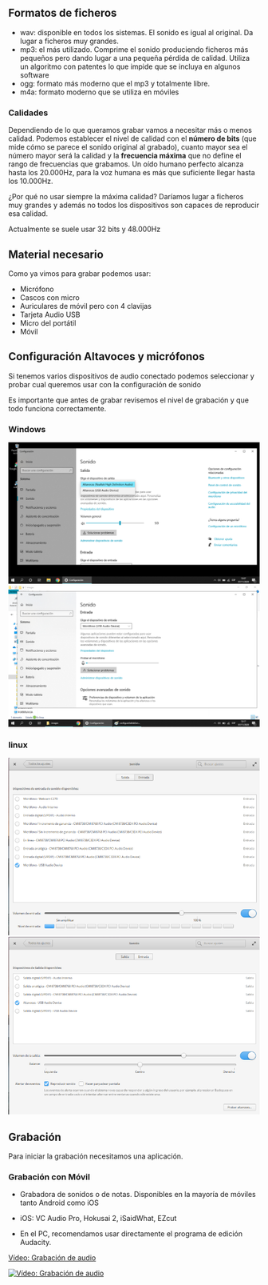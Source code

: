 

## Formatos de ficheros

* wav: disponible en todos los sistemas. El sonido es igual al original. Da lugar a ficheros muy grandes.
* mp3: el más utilizado. Comprime el sonido produciendo ficheros más pequeños pero dando lugar a una pequeña pérdida de calidad. Utiliza un algoritmo con patentes lo que impide que se incluya en algunos software
* ogg: formato más moderno que el mp3 y totalmente libre.
* m4a: formato moderno que se utiliza en móviles

### Calidades 

Dependiendo de lo que queramos grabar vamos a necesitar más o menos calidad. Podemos establecer el nivel de calidad con el **número de bits** (que mide cómo se parece el sonido original al grabado), cuanto mayor sea el número mayor será la calidad y la **frecuencia máxima** que no define el rango  de frecuencias que grabamos. Un oído humano perfecto alcanza hasta los 20.000Hz, para la voz humana es más que suficiente llegar hasta los 10.000Hz. 

¿Por qué no usar siempre la máxima calidad? Daríamos lugar a ficheros muy grandes y además no todos los dispositivos son capaces de reproducir esa calidad.

Actualmente se suele usar 32 bits y 48.000Hz

## Material necesario

Como ya vimos para grabar podemos usar:

* Micrófono
* Cascos con micro
* Auriculares de móvil pero con 4 clavijas
* Tarjeta Audio USB
* Micro del portátil
* Móvil

## Configuración Altavoces y micrófonos

Si tenemos varios dispositivos de audio conectado podemos seleccionar y probar cual queremos usar con la configuración de sonido

Es importante que antes de grabar revisemos el nivel de grabación y que todo funciona correctamente.

### Windows
![](./images/configuraSalidaSonidoWindows.png)
![](./images/configuraEntradaSonidoWindows.png)


### linux
![](./images/ConfiguracionMicroLinux.png)
![](./images/ConfiguracionAltavocesLinux.png)


## Grabación 

Para iniciar la grabación necesitamos una aplicación.

### Grabación con Móvil

* Grabadora de sonidos o de notas. Disponibles en la mayoría de móviles tanto Android como iOS


* iOS: VC Audio Pro, Hokusai 2,  iSaidWhat, EZcut

* En el PC, recomendamos usar directamente el programa de edición Audacity.

[Vídeo: Grabación de audio](https://youtu.be/Vr7IxDPMqDE)


[![Vídeo: Grabación de audio](https://img.youtube.com/vi/Vr7IxDPMqDE/0.jpg)](https://youtu.be/Vr7IxDPMqDE)
